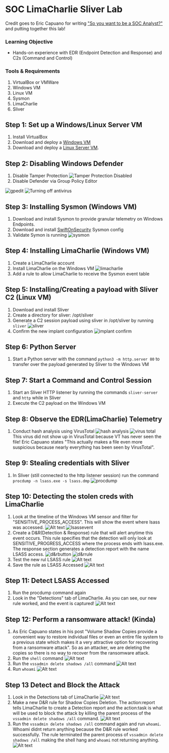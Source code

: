 # SOC LimaCharlie Sliver Lab
Credit goes to Eric Capuano for writing ["So you want to be a SOC Analyst?"](https://blog.ecapuano.com/p/so-you-want-to-be-a-soc-analyst-intro) and putting together this lab!
### Learning Objective
- Hands-on experience with EDR (Endpoint Detection and Response) and C2s (Command and Control)

### Tools & Requirements
1. VirtualBox or VMWare
2. Windows VM
3. Linux VM
4. Sysmon
5. LimaCharlie
6. Sliver

## Step 1: Set up a Windows/Linux Server VM
1. Install VirtualBox
2. Download and deploy a [Windows VM](https://developer.microsoft.com/en-us/windows/downloads/virtual-machines/)
3. Download and deploy a [Linux Server VM](https://releases.ubuntu.com/22.04.1/ubuntu-22.04.1-live-server-amd64.iso).

## Step 2: Disabling Windows Defender
1. Disable Tamper Protection
![Tamper Protection Disabled](images/disable-tamper-protection.png)
2. Disable Defender via Group Policy Editor 
 
![gpedit](images/gpedit.png)
![Turning off antivirus](images/turn-off-antivirus.png)

## Step 3: Installing Sysmon (Windows VM)
1. Download and install Sysmon to provide granular telemetry on Windows Endpoints.
2. Download and install [SwiftOnSecurity](https://infosec.exchange/@SwiftOnSecurity) Sysmon config
3. Validate Symon is running
![sysmon](images/sysmon.png)
## Step 4: Installing LimaCharlie (Windows VM)
1. Create a LimaCharlie account
2. Install LimaCharlie on the Windows VM
  ![limacharlie](images/limacharlie.png)
3. Add a rule to allow LimaCharlie to receive the Sysmon event table

## Step 5: Installing/Creating a payload with Sliver C2 (Linux VM)
1. Download and install Sliver
2. Create a directory for sliver: /opt/sliver
3. Generate a C2 session payload using sliver in /opt/sliver by running ``sliver``
![sliver](images/sliverinstalled.png)
1. Confirm the new implant configuration
![implant confirm](images/implantconfirm.png)
## Step 6: Python Server
1. Start a Python server with the command ``python3 -m http.server 80`` to transfer over the payload generated by Sliver to the Windows VM

## Step 7: Start a Command and Control Session
1. Start an Sliver HTTP listener by running the commands ``sliver-server`` and ``http`` while in Sliver
2. Execute the C2 payload on the Windows VM

## Step 8: Observe the EDR(LimaCharlie) Telemetry
1. Conduct hash analysis using VirusTotal
![hash analysis](images/hashanalysis.png)
![virus total](images/virustotal.png)
This virus did not show up in VirusTotal because VT has never seen the file! Eric Capuano states "This actually makes a file even more suspicious because nearly everything has been seen by VirusTotal".

## Step 9: Stealing credentials with Sliver
1. In Sliver (still connected to the http listener session) run the command ``procdump -n lsass.exe -s lsass.dmp``
![procdump](images/procump.png)

## Step 10: Detecting the stolen creds with LimaCharlie
1. Look at the timeline of the Windows VM sensor and filter for "SENSITIVE_PROCESS_ACCESS". This will show the event where lsass was accessed.
![Alt text](images/sensitiveaccess.png)
![lsassevent](images/lsassevent.png)
2. Create a D&R(Detection & Response) rule that will alert anytime this event occurs. This rule specifies that the detection will only look at SENSITIVE_PROGRESS_ACCESS where the process ends with lsass.exe. The response section generates a detection report with the name LSASS access.
![d&rbutton](images/d&rbutton.png)
![d&rrule](images/d&rrule.png)
3. Test the new rul LSASS rule
![Alt text](images/lsassruletest.png)
4. Save the rule as LSASS Accessed
![Alt text](images/lsasssaved.png)

## Step 11: Detect LSASS Accessed
1. Run the procdump command again
2. Look in the "Detections" tab of LimaCharlie. As you can see, our new rule worked, and the event is captured!
![Alt text](images/detections.png)

## Step 12: Perform a ransomware attack! (Kinda)
1. As Eric Capuano states in his post "Volume Shadow Copies provide a convenient way to restore individual files or even an entire file system to a previous state which makes it a very attractive option for recovering from a ransomware attack". So as an attacker, we are deleting the copies so there is no way to recover from the ransomware attack.
2. Run the ``shell`` command
![Alt text](images/shell.png)
3. Run the ``vssadmin delete shadows /all`` command
![Alt text](images/vssadmindelete.png)
4. Run ``whoami``
![Alt text](images/whoami.png)

## Step 13 Detect and Block the Attack
1. Look in the Detections tab of LimaCharlie
![Alt text](images/detectattack.png)
2. Make a new D&R rule for Shadow Copies Deletion. The action:report tells LimaCharlie to create a Detection report and the action:task is what will be used to block the attack by killing the parent process of the `vssadmin delete shadows /all` command.
![Alt text](images/d&rshadowcopies.png)
1. Run the `vssadmin delete shadows /all` command again and run `whoami`. Whoami didnt return anything because the D&R rule worked successfully. The rule terminated the parent process of `vssadmin delete shadows /all` making the shell hang and `whoami` not returning anything.
![Alt text](images/attackblocked.png)














